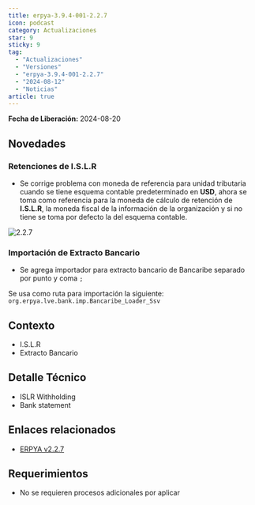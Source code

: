 ```yaml
---
title: erpya-3.9.4-001-2.2.7
icon: podcast
category: Actualizaciones
star: 9
sticky: 9
tag:
  - "Actualizaciones"
  - "Versiones"
  - "erpya-3.9.4-001-2.2.7"
  - "2024-08-12"
  - "Noticias"
article: true
---
```


**Fecha de Liberación:** 2024-08-20

## Novedades

### Retenciones de I.S.L.R

- Se corrige problema con moneda de referencia para unidad tributaria cuando se tiene esquema contable predeterminado en **USD**, ahora se toma como referencia para la moneda de cálculo de retención de **I.S.L.R**, la moneda fiscal de la información de la organización y si no tiene se toma por defecto la del esquema contable.

![2.2.7](/assets/img/downloads/updates/resources/adempiere-patch-zk-2.2.7-img1.png)

### Importación de Extracto Bancario

- Se agrega importador para extracto bancario de Bancaribe separado por punto y coma `;`

Se usa como ruta para importación la siguiente: ```org.erpya.lve.bank.imp.Bancaribe_Loader_Ssv```

## Contexto

- I.S.L.R
- Extracto Bancario

## Detalle Técnico

- ISLR Withholding
- Bank statement

## Enlaces relacionados

- [ERPYA v2.2.7](https://github.com/erpya/adempiere_patch_zk/releases/tag/2.2.7)

## Requerimientos

- No se requieren procesos adicionales por aplicar
